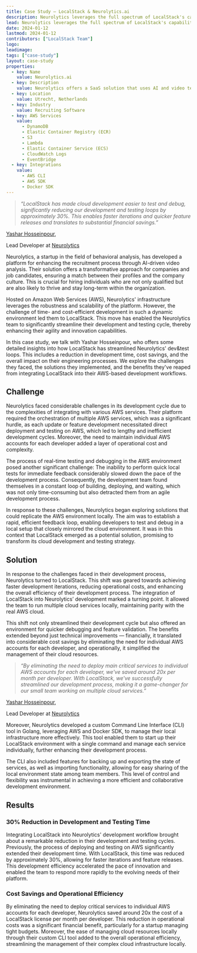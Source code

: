 ```yaml
---
title: Case Study — LocalStack & Neurolytics.ai
description: Neurolytics leverages the full spectrum of LocalStack's capabilities to revolutionize its AI-driven behavioral video analysis platform, enhancing the efficiency and agility of its cloud-based development. In this case study, we explore the journey of Neurolytics with Yashar Hosseinpour, delving into how they utilize LocalStack for seamless local development and testing. This approach has not only accelerated their feature deployment but also resulted in substantial cost savings, showcasing the transformative impact of LocalStack on their local infrastructure development and overall engineering productivity.
lead: Neurolytics leverages the full spectrum of LocalStack's capabilities to revolutionize its AI-driven behavioral video analysis platform, enhancing the efficiency and agility of its cloud-based development. In this case study, we explore the journey of Neurolytics with Yashar Hosseinpour, delving into how they utilize LocalStack for seamless local development and testing. This approach has not only accelerated their feature deployment but also resulted in substantial cost savings, showcasing the transformative impact of LocalStack on their local infrastructure development and overall engineering productivity.
date: 2024-01-12
lastmod: 2024-01-12
contributors: ["LocalStack Team"]
logo: 
leadimage: 
tags: ["case-study"]
layout: case-study
properties:
  - key: Name
    value: Neurolytics.ai
  - key: Description
    value: Neurolytics offers a SaaS solution that uses AI and video technology to provide objective behavioral analytics for effective candidate selection, helping businesses find employees who best fit their team and company culture.
  - key: Location
    value: Utrecht, Netherlands
  - key: Industry
    value: Recruiting Software
  - key: AWS Services
    value:
      - DynamoDB
      - Elastic Container Registry (ECR)
      - S3
      - Lambda
      - Elastic Container Service (ECS)
      - CloudWatch Logs
      - EventBridge
  - key: Integrations
    value:
      - AWS CLI
      - AWS SDK
      - Docker SDK
---
```


<div class="quote-container mt-4">

  > _“LocalStack has made cloud development easier to test and debug, significantly reducing our development and testing loops by approximately 30%. This enables faster iterations and quicker feature releases and translates to substantial financial savings.”_
  <div class="quote-author">
    <p><a href="https://www.linkedin.com/in/yashar-hosseinpour/">Yashar Hosseinpour</a>,</p>
    <p>Lead Developer at <a href="https://neurolytics.ai/">Neurolytics</a></p>
  </div>
</div>

<div class="lead-content">
  <p>Neurolytics, a startup in the field of behavioral analysis, has developed a platform for enhancing the recruitment process through AI-driven video analysis. Their solution offers a transformative approach for companies and job candidates, ensuring a match between their profiles and the company culture. This is crucial for hiring individuals who are not only qualified but are also likely to thrive and stay long-term within the organization.</p>

  <p>Hosted on Amazon Web Services (AWS), Neurolytics' infrastructure leverages the robustness and scalability of the platform. However, the challenge of time- and cost-efficient development in such a dynamic environment led them to LocalStack. This move has enabled the Neurolytics team to significantly streamline their development and testing cycle, thereby enhancing their agility and innovation capabilities.</p>

  <p>In this case study, we talk with Yashar Hosseinpour, who offers some detailed insights into how LocalStack has streamlined Neurolytics' dev&test loops. This includes a reduction in development time, cost savings, and the overall impact on their engineering processes. We explore the challenges they faced, the solutions they implemented, and the benefits they've reaped from integrating LocalStack into their AWS-based development workflows.</p>
</div>

## Challenge

Neurolytics faced considerable challenges in its development cycle due to the complexities of integrating with various AWS services. Their platform required the orchestration of multiple AWS services, which was a significant hurdle, as each update or feature development necessitated direct deployment and testing on AWS, which led to lengthy and inefficient development cycles. Moreover, the need to maintain individual AWS accounts for each developer added a layer of operational cost and complexity.

The process of real-time testing and debugging in the AWS environment posed another significant challenge: The inability to perform quick local tests for immediate feedback considerably slowed down the pace of the development process. Consequently, the development team found themselves in a constant loop of building, deploying, and waiting, which was not only time-consuming but also detracted them from an agile development process.

In response to these challenges, Neurolytics began exploring solutions that could replicate the AWS environment locally. The aim was to establish a rapid, efficient feedback loop, enabling developers to test and debug in a local setup that closely mirrored the cloud environment. It was in this context that LocalStack emerged as a potential solution, promising to transform its cloud development and testing strategy.

## Solution

In response to the challenges faced in their development process, Neurolytics turned to LocalStack. This shift was geared towards achieving faster development iterations, reducing operational costs, and enhancing the overall efficiency of their development process. The integration of LocalStack into Neurolytics’ development marked a turning point. It allowed the team to run multiple cloud services locally, maintaining parity with the real AWS cloud.

This shift not only streamlined their development cycle but also offered an environment for quicker debugging and feature validation. The benefits extended beyond just technical improvements — financially, it translated into considerable cost savings by eliminating the need for individual AWS accounts for each developer, and operationally, it simplified the management of their cloud resources.

<div class="quote-container mt-4">

  > _“By eliminating the need to deploy main critical services to individual AWS accounts for each developer, we've saved around 20x per month per developer. With LocalStack, we've successfully streamlined our development process, making it a game-changer for our small team working on multiple cloud services.”_
  <div class="quote-author">
    <p><a href="https://www.linkedin.com/in/yashar-hosseinpour/">Yashar Hosseinpour</a>,</p>
    <p>Lead Developer at <a href="https://neurolytics.ai/">Neurolytics</a></p>
  </div>
</div>

Moreover, Neurolytics developed a custom Command Line Interface (CLI) tool in Golang, leveraging AWS and Docker SDK, to manage their local infrastructure more effectively. This tool enabled them to start up their LocalStack environment with a single command and manage each service individually, further enhancing their development process.

The CLI also included features for backing up and exporting the state of services, as well as importing functionality, allowing for easy sharing of the local environment state among team members. This level of control and flexibility was instrumental in achieving a more efficient and collaborative development environment.

## Results

### 30% Reduction in Development and Testing Time

Integrating LocalStack into Neurolytics' development workflow brought about a remarkable reduction in their development and testing cycles. Previously, the process of deploying and testing on AWS significantly extended their development time. With LocalStack, this time was reduced by approximately 30%, allowing for faster iterations and feature releases. This development efficiency accelerated the pace of innovation and enabled the team to respond more rapidly to the evolving needs of their platform.

### Cost Savings and Operational Efficiency

By eliminating the need to deploy critical services to individual AWS accounts for each developer, Neurolytics saved around 20x the cost of a LocalStack license per month per developer. This reduction in operational costs was a significant financial benefit, particularly for a startup managing tight budgets. Moreover, the ease of managing cloud resources locally through their custom CLI tool added to the overall operational efficiency, streamlining the management of their complex cloud infrastructure locally.

